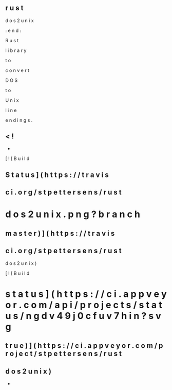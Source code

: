 #
#
#
 
r
u
s
t
-
d
o
s
2
u
n
i
x


>
 
:
e
n
d
:
 
R
u
s
t
 
l
i
b
r
a
r
y
 
t
o
 
c
o
n
v
e
r
t
 
D
O
S
 
t
o
 
U
n
i
x
 
l
i
n
e
 
e
n
d
i
n
g
s
.




<
!
-
-
[
!
[
B
u
i
l
d
 
S
t
a
t
u
s
]
(
h
t
t
p
s
:
/
/
t
r
a
v
i
s
-
c
i
.
o
r
g
/
s
t
p
e
t
t
e
r
s
e
n
s
/
r
u
s
t
-
d
o
s
2
u
n
i
x
.
p
n
g
?
b
r
a
n
c
h
=
m
a
s
t
e
r
)
]
(
h
t
t
p
s
:
/
/
t
r
a
v
i
s
-
c
i
.
o
r
g
/
s
t
p
e
t
t
e
r
s
e
n
s
/
r
u
s
t
-
d
o
s
2
u
n
i
x
)


[
!
[
B
u
i
l
d
 
s
t
a
t
u
s
]
(
h
t
t
p
s
:
/
/
c
i
.
a
p
p
v
e
y
o
r
.
c
o
m
/
a
p
i
/
p
r
o
j
e
c
t
s
/
s
t
a
t
u
s
/
n
g
d
v
4
9
j
0
c
f
u
v
7
h
i
n
?
s
v
g
=
t
r
u
e
)
]
(
h
t
t
p
s
:
/
/
c
i
.
a
p
p
v
e
y
o
r
.
c
o
m
/
p
r
o
j
e
c
t
/
s
t
p
e
t
t
e
r
s
e
n
s
/
r
u
s
t
-
d
o
s
2
u
n
i
x
)
-
-
>

